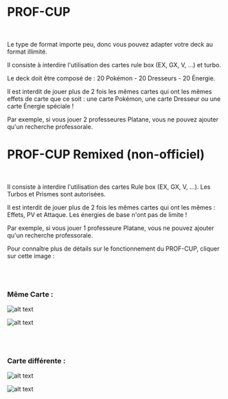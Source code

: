 # PROF-CUP

<br>

Le type de format importe peu, donc vous pouvez adapter votre deck au format illimité.

Il consiste à interdire l'utilisation des cartes rule box (EX, GX, V, ...) et turbo.

Le deck doit être composé de : 20 Pokémon - 20 Dresseurs - 20 Énergie.

Il est interdit de jouer plus de 2 fois les mêmes cartes qui ont les mêmes effets de carte que ce soit : une carte Pokémon, une carte Dresseur ou une carte Énergie spéciale !

Par exemple, si vous jouer 2 professeures Platane, vous ne pouvez ajouter qu'un recherche professorale.



# PROF-CUP Remixed (non-officiel)

<br>

Il consiste à interdire l'utilisation des cartes Rule box (EX, GX, V, ...).
Les Turbos et Prismes sont autorisées.

Il est interdit de jouer plus de 2 fois les mêmes cartes qui ont les mêmes : Effets, PV et Attaque.
Les énergies de base n'ont pas de limite !

Par exemple, si vous jouer 1 professeure Platane, vous ne pouvez ajouter qu'un recherche professorale.

Pour connaître plus de détails sur le fonctionnement du PROF-CUP, cliquer sur cette image : 


<br><br>

### Même Carte :

![alt text](../img/U150-Exemp1.png)

![alt text](../img/U150-Exemp2.png)


<br><br>

### Carte différente :

![alt text](../img/U150-Exemp3.png)

![alt text](../img/U150-Exemp4.png)
